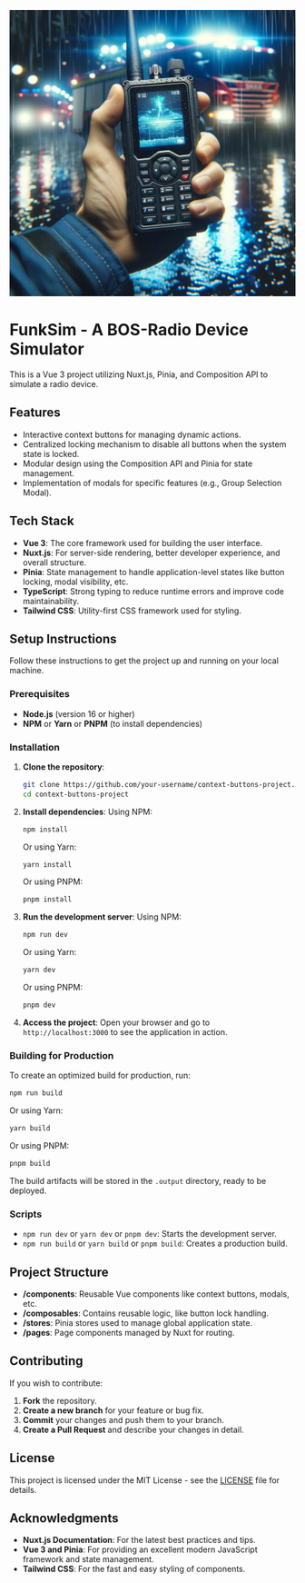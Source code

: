 ![Radio Device](./public/images/og_image.png)

# FunkSim - A BOS-Radio Device Simulator

This is a Vue 3 project utilizing Nuxt.js, Pinia, and Composition API to simulate a radio device.

## Features

- Interactive context buttons for managing dynamic actions.
- Centralized locking mechanism to disable all buttons when the system state is locked.
- Modular design using the Composition API and Pinia for state management.
- Implementation of modals for specific features (e.g., Group Selection Modal).

## Tech Stack

- **Vue 3**: The core framework used for building the user interface.
- **Nuxt.js**: For server-side rendering, better developer experience, and overall structure.
- **Pinia**: State management to handle application-level states like button locking, modal visibility, etc.
- **TypeScript**: Strong typing to reduce runtime errors and improve code maintainability.
- **Tailwind CSS**: Utility-first CSS framework used for styling.

## Setup Instructions

Follow these instructions to get the project up and running on your local machine.

### Prerequisites

- **Node.js** (version 16 or higher)
- **NPM** or **Yarn** or **PNPM** (to install dependencies)

### Installation

1. **Clone the repository**:
   ```sh
   git clone https://github.com/your-username/context-buttons-project.git
   cd context-buttons-project
   ```

2. **Install dependencies**:
   Using NPM:
   ```sh
   npm install
   ```
   Or using Yarn:
   ```sh
   yarn install
   ```
   Or using PNPM:
   ```sh
   pnpm install
   ```

3. **Run the development server**:
   Using NPM:
   ```sh
   npm run dev
   ```
   Or using Yarn:
   ```sh
   yarn dev
   ```
   Or using PNPM:
   ```sh
   pnpm dev
   ```

4. **Access the project**:
   Open your browser and go to `http://localhost:3000` to see the application in action.

### Building for Production

To create an optimized build for production, run:

```sh
npm run build
```

Or using Yarn:

```sh
yarn build
```

Or using PNPM:

```sh
pnpm build
```

The build artifacts will be stored in the `.output` directory, ready to be deployed.

### Scripts

- `npm run dev` or `yarn dev` or `pnpm dev`: Starts the development server.
- `npm run build` or `yarn build` or `pnpm build`: Creates a production build.

## Project Structure

- **/components**: Reusable Vue components like context buttons, modals, etc.
- **/composables**: Contains reusable logic, like button lock handling.
- **/stores**: Pinia stores used to manage global application state.
- **/pages**: Page components managed by Nuxt for routing.

## Contributing

If you wish to contribute:

1. **Fork** the repository.
2. **Create a new branch** for your feature or bug fix.
3. **Commit** your changes and push them to your branch.
4. **Create a Pull Request** and describe your changes in detail.

## License

This project is licensed under the MIT License - see the [LICENSE](LICENSE) file for details.

## Acknowledgments

- **Nuxt.js Documentation**: For the latest best practices and tips.
- **Vue 3 and Pinia**: For providing an excellent modern JavaScript framework and state management.
- **Tailwind CSS**: For the fast and easy styling of components.